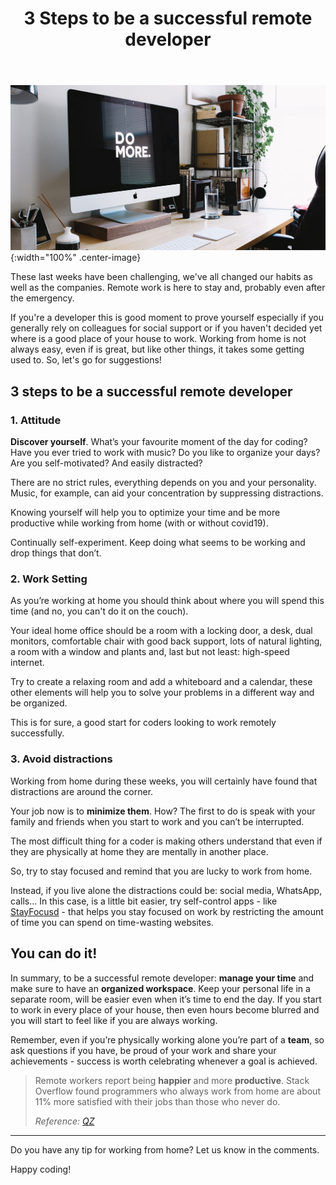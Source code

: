 ﻿---
layout: post
title: 3 Steps to be a successful remote developer
description: These last weeks have been challenging, we've all changed our habits as well as the companies. Remote work is here to stay and, probably even after the emergency. 

permalink: 3-steps-to-be-a-successful-remote-developer
spanish: 3-claves-para-triunfar-como-desarrollador-remoto
---

![3 Steps to be a successful remote developer](/img/posts/3-steps-to-be-a-successful-remote-developer.jpg){:width="100%" .center-image}

These last weeks have been challenging, we've all changed our habits as well as the companies. Remote work is here to 
stay and, probably even after the emergency. 

If you're a developer this is good moment to prove yourself especially if you generally rely on colleagues for social 
support or if you haven't decided yet where is a good place of your house to work. Working from home is not always easy, 
even if is great, but like other things, it takes some getting used to. So, let's go for suggestions!
  
## 3 steps to be a successful remote developer

### 1. Attitude

**Discover yourself**. What’s your favourite moment of the day for coding? Have you ever tried to work with music? Do you 
like to organize your days? Are you self-motivated? And easily distracted?

There are no strict rules, everything depends on you and your personality. Music, for example, can aid your concentration 
by suppressing distractions.

Knowing yourself will help you to optimize your time and be more productive while working from home (with or without 
covid19).

Continually self-experiment. Keep doing what seems to be working and drop things that don’t.

### 2. Work Setting

As you’re working at home you should think about where you will spend this time (and no, you can't do it on the couch).

Your ideal home office should be a room with a locking door, a desk, dual monitors, comfortable chair with good back 
support, lots of natural lighting, a room with a window and plants and, last but not least: high-speed internet.

Try to create a relaxing room and add a whiteboard and a calendar, these other elements will help you to solve your 
problems in a different way and be organized.

This is for sure, a good start for coders looking to work remotely successfully.

### 3. Avoid distractions

Working from home during these weeks, you will certainly have found that distractions are around the corner.

Your job now is to **minimize them**. How? The first to do is speak with your family and friends when you start to 
work and you can’t be interrupted.

The most difficult thing for a coder is making others understand that even if they are physically at home they are 
mentally in another place.

So, try to stay focused and remind that you are lucky to work from home.

Instead, if you live alone the distractions could be: social media, WhatsApp, calls... In this case, is a little bit 
easier, try self-control apps - like [StayFocusd](https://chrome.google.com/webstore/detail/stayfocusd/laankejkbhbdhmipfmgcngdelahlfoji) - that helps you stay focused on work by restricting the amount of time you can spend on time-wasting websites.
  

## You can do it!

In summary, to be a successful remote developer: **manage your time** and make sure to have an **organized workspace**. 
Keep your personal life in a separate room, will be easier even when it’s time to end the day. If you start to work in 
every place of your house, then even hours become blurred and you will start to feel like if you are always working.

Remember, even if you’re physically working alone you’re part of a **team**, so ask questions if you have, be proud of 
your work and share your achievements - success is worth celebrating whenever a goal is achieved.

>Remote workers report being **happier** and more **productive**. Stack Overflow found programmers who always work from 
>home are about 11% more satisfied with their jobs than those who never do.
>
>*Reference: [QZ](https://qz.com/950973/remote-work-for-programmers-the-ultimate-office-perk-is-avoiding-the-office-entirely/)*

---

Do you have any tip for working from home? Let us know in the comments.

Happy coding!
